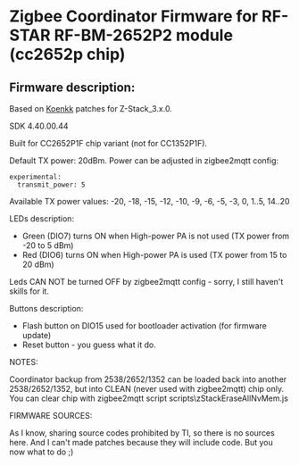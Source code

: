 # Zigbee Coordinator Firmware for RF-STAR RF-BM-2652P2 module (cc2652p chip)

## Firmware description:

Based on [Koenkk](https://github.com/Koenkk/Z-Stack-firmware/blob/master/coordinator/Z-Stack_3.x.0/firmware.patch) patches for Z-Stack_3.x.0.

SDK 4.40.00.44

Built for CC2652P1F chip variant (not for CC1352P1F).

Default TX power: 20dBm. Power can be adjusted in zigbee2mqtt config:

    experimental:
      transmit_power: 5

Available TX power values: -20, -18, -15, -12, -10, -9, -6, -5, -3, 0, 1..5, 14..20

LEDs description:
- Green (DIO7) turns ON when High-power PA is not used (TX power from -20 to 5 dBm)
- Red (DIO6) turns ON when High-power PA is used (TX power from 15 to 20 dBm)

Leds CAN NOT be turned OFF by zigbee2mqtt config - sorry, I still haven't skills for it.

Buttons description:
- Flash button on DIO15 used for bootloader activation (for firmware update)
- Reset button - you guess what it do.

NOTES:

Coordinator backup from 2538/2652/1352 can be loaded back into another 2538/2652/1352, but into CLEAN (never used with zigbee2mqtt) chip only.
You can clear chip with zigbee2mqtt script scripts\zStackEraseAllNvMem.js

FIRMWARE SOURCES:

As I know, sharing source codes prohibited by TI, so there is no sources here. And I can't made patches because they will include code. But you now what to do ;)
